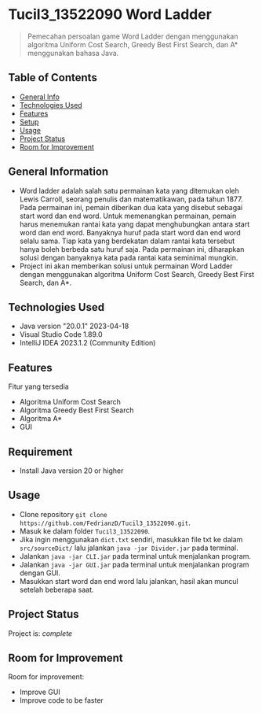 # Tucil3_13522090 Word Ladder
> Pemecahan persoalan game Word Ladder dengan menggunakan algoritma Uniform Cost Search, Greedy Best First Search, dan A* menggunakan bahasa Java.

## Table of Contents
* [General Info](#general-information)
* [Technologies Used](#technologies-used)
* [Features](#features)
* [Setup](#setup)
* [Usage](#usage)
* [Project Status](#project-status)
* [Room for Improvement](#room-for-improvement)
<!-- * [License](#license) -->


## General Information
- Word ladder adalah salah satu permainan kata yang ditemukan oleh Lewis Carroll, seorang penulis dan matematikawan, pada tahun 1877. Pada permainan ini, pemain diberikan dua kata yang disebut sebagai start word dan end word. Untuk memenangkan permainan, pemain harus menemukan rantai kata yang dapat menghubungkan antara start word dan end word. Banyaknya huruf pada start word dan end word selalu sama. Tiap kata yang berdekatan dalam rantai kata tersebut hanya boleh berbeda satu huruf saja. Pada permainan ini, diharapkan solusi dengan banyaknya kata pada rantai kata seminimal mungkin.
- Project ini akan memberikan solusi untuk permainan Word Ladder dengan menggunakan algoritma Uniform Cost Search, Greedy Best First Search, dan A*.


## Technologies Used
- Java version "20.0.1" 2023-04-18 
- Visual Studio Code 1.89.0
- IntelliJ IDEA 2023.1.2 (Community Edition)


## Features
Fitur yang tersedia
- Algoritma Uniform Cost Search
- Algoritma Greedy Best First Search
- Algoritma A*
- GUI 


## Requirement
- Install Java version 20 or higher


## Usage
- Clone repository `git clone https://github.com/FedrianzD/Tucil3_13522090.git`.
- Masuk ke dalam folder  `Tucil3_13522090`.
- Jika ingin menggunakan `dict.txt` sendiri, masukkan file txt ke dalam `src/sourceDict/` lalu jalankan `java -jar Divider.jar` pada terminal.
- Jalankan `java -jar CLI.jar` pada terminal untuk menjalankan program.
- Jalankan `java -jar GUI.jar` pada terminal untuk menjalankan program dengan GUI.
- Masukkan start word dan end word lalu jalankan, hasil akan muncul setelah beberapa saat.


## Project Status
Project is: _complete_


## Room for Improvement

Room for improvement:
- Improve GUI 
- Improve code to be faster


